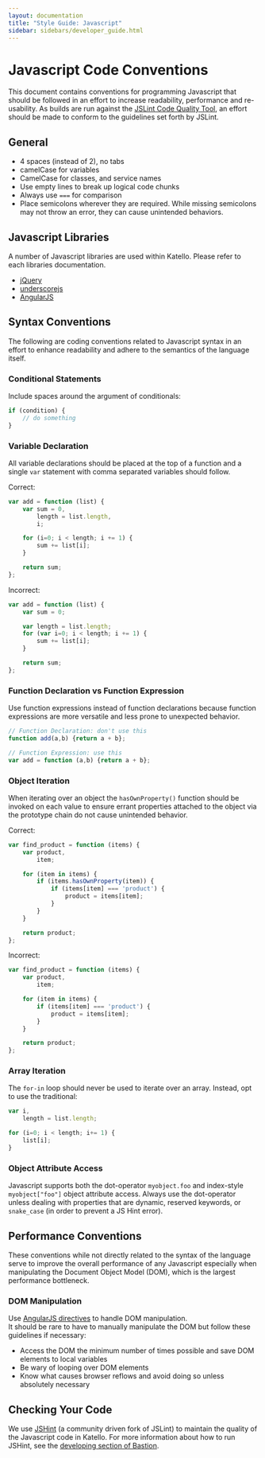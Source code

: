 ```yaml
---
layout: documentation
title: "Style Guide: Javascript"
sidebar: sidebars/developer_guide.html
---
```


# Javascript Code Conventions

This document contains conventions for programming Javascript that should be followed in an effort
to increase readability, performance and re-usability.  As builds are run against the
[JSLint Code Quality Tool](http://www.jslint.com/), an effort should be made to conform to the
guidelines set forth by JSLint.

## General
 * 4 spaces (instead of 2), no tabs
 * camelCase for variables
 * CamelCase for classes, and service names
 * Use empty lines to break up logical code chunks
 * Always use `===` for comparison
 * Place semicolons wherever they are required.  While missing semicolons may not throw an error,
   they can cause unintended behaviors.

## Javascript Libraries

A number of Javascript libraries are used within Katello.  Please refer to each libraries documentation.

  - [jQuery](http://api.jquery.com/)
  - [underscorejs](http://underscorejs.org/)
  - [AngularJS](https://angularjs.org/)

## Syntax Conventions

The following are coding conventions related to Javascript syntax in an effort to enhance
readability and adhere to the semantics of the language itself.

### Conditional Statements

Include spaces around the argument of conditionals:

```javascript
if (condition) {
    // do something
}
```
 
### Variable Declaration

All variable declarations should be placed at the top of a function and a single `var` statement
with comma separated variables should follow.

Correct:

```javascript
var add = function (list) {
    var sum = 0,
        length = list.length,
        i;

    for (i=0; i < length; i += 1) {
        sum += list[i];
    }

    return sum;
};
```

Incorrect:

```javascript
var add = function (list) {
    var sum = 0;

    var length = list.length;
    for (var i=0; i < length; i += 1) {
        sum += list[i];
    }

    return sum;
};
```

### Function Declaration vs Function Expression

Use function expressions instead of function declarations because function expressions are more versatile
and less prone to unexpected behavior. 

```javascript
// Function Declaration: don't use this
function add(a,b) {return a + b};

// Function Expression: use this
var add = function (a,b) {return a + b};
```

### Object Iteration

When iterating over an object the `hasOwnProperty()` function should be invoked on each value to
ensure errant properties attached to the object via the prototype chain do not cause unintended
behavior.

Correct:

```javascript
var find_product = function (items) {
    var product,
        item;

    for (item in items) {
        if (items.hasOwnProperty(item)) {
            if (items[item] === 'product') {
                product = items[item];
            }
        }
    }

    return product;
};
```

Incorrect:

```javascript
var find_product = function (items) {
    var product,
        item;

    for (item in items) {
        if (items[item] === 'product') {
            product = items[item];
        }
    }

    return product;
};
```

### Array Iteration

The `for-in` loop should never be used to iterate over an array.  Instead, opt to use the
traditional:

```javascript
var i,
    length = list.length;

for (i=0; i < length; i+= 1) {
    list[i];
}
```

### Object Attribute Access

Javascript supports both the dot-operator `myobject.foo` and index-style `myobject["foo"]` object
attribute access.  Always use the dot-operator unless dealing with properties that are dynamic,
reserved keywords, or `snake_case` (in order to prevent a JS Hint error).
 
## Performance Conventions

These conventions while not directly related to the syntax of the language serve to improve the
overall performance of any Javascript especially when manipulating the Document Object Model (DOM),
which is the largest performance bottleneck.

### DOM Manipulation

Use [AngularJS directives](https://docs.angularjs.org/guide/directive) to handle DOM manipulation.  
It should be rare to have to manually manipulate the DOM but follow these guidelines if necessary:

 - Access the DOM the minimum number of times possible and save DOM elements to local variables
 - Be wary of looping over DOM elements
 - Know what causes browser reflows and avoid doing so unless absolutely necessary

## Checking Your Code

We use [JSHint](http://www.jshint.com/) (a community driven fork of JSLint) to maintain the quality
of the Javascript code in Katello. For more information about how to run JSHint, see the [developing
section of Bastion](https://github.com/Katello/bastion#developing-bastion).
